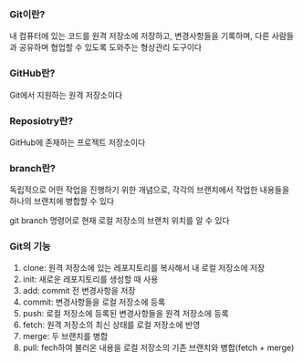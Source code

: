 ### Git이란?

내 컴퓨터에 있는 코드를 원격 저장소에 저장하고, 변경사항들을 기록하며, 다른 사람들과 공유하며 협업할 수 있도록 도와주는 형상관리 도구이다

### GitHub란?

Git에서 지원하는 원격 저장소이다

### Reposiotry란?

GitHub에 존재하는 프로젝트 저장소이다

### branch란?

독립적으로 어떤 작업을 진행하기 위한 개념으로, 각각의 브랜치에서 작업한 내용들을 하나의 브랜치에 병합할 수 있다

git branch 명령어로 현재 로컬 저장소의 브랜치 위치를 알 수 있다

### Git의 기능

1. clone: 원격 저장소에 있는 레포지토리를 복사해서 내 로컬 저장소에 저장
2. init: 새로운 레포지토리를 생성할 때 사용
3. add: commit 전 변경사항을 저장
4. commit: 변경사항들을 로컬 저장소에 등록
5. push: 로컬 저장소에 등록된 변경사항들을 원격 저장소에 등록
6. fetch: 원격 저장소의 최신 상태를 로컬 저장소에 반영
7. merge: 두 브랜치를 병합
8. pull: fech하여 불러온 내용을 로컬 저장소의 기존 브랜치와 병합(fetch + merge)